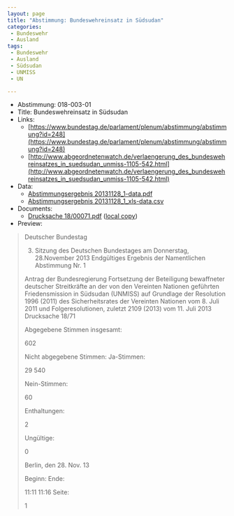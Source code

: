 ```yaml
---
layout: page
title: "Abstimmung: Bundeswehreinsatz in Südsudan"
categories:
 - Bundeswehr
 - Ausland
tags:
 - Bundeswehr
 - Ausland
 - Südsudan
 - UNMISS
 - UN

---
```

* Abstimmung: 018-003-01
* Title: Bundeswehreinsatz in Südsudan
* Links: 
    * [https://www.bundestag.de/parlament/plenum/abstimmung/abstimmung?id=248](https://www.bundestag.de/parlament/plenum/abstimmung/abstimmung?id=248)
    * [http://www.abgeordnetenwatch.de/verlaengerung_des_bundeswehreinsatzes_in_suedsudan_unmiss-1105-542.html](http://www.abgeordnetenwatch.de/verlaengerung_des_bundeswehreinsatzes_in_suedsudan_unmiss-1105-542.html)
* Data: 
    * [Abstimmungsergebnis 20131128_1-data.pdf](/res/abstimmungsliste/20131128_1-data.pdf)
    * [Abstimmungsergebnis 20131128_1_xls-data.csv](/res/abstimmungsliste/analyses/20131128_1_xls-data.csv)
* Documents: 
    * [Drucksache 18/00071.pdf](http://dip21.bundestag.de/dip21/btd/18/000/1800071.pdf) ([local copy](/res/abstimmungsdaten/018-003-01/1800071.pdf))
* Preview: 
> Deutscher Bundestag
> 
> 3. Sitzung des Deutschen Bundestages
> am Donnerstag, 28.November 2013
> Endgültiges Ergebnis der Namentlichen Abstimmung Nr. 1
> 
> Antrag der Bundesregierung
> Fortsetzung der Beteiligung bewaffneter deutscher Streitkräfte an der von den
> Vereinten Nationen geführten Friedensmission in Südsudan (UNMISS) auf
> Grundlage der Resolution 1996 (2011) des Sicherheitsrates der Vereinten Nationen
> vom 8. Juli 2011 und Folgeresolutionen, zuletzt 2109 (2013) vom 11. Juli 2013
> Drucksache 18/71
> 
> Abgegebene Stimmen insgesamt:
> 
> 602
> 
> Nicht abgegebene Stimmen:
> Ja-Stimmen:
> 
> 29
> 540
> 
> Nein-Stimmen:
> 
> 60
> 
> Enthaltungen:
> 
> 2
> 
> Ungültige:
> 
> 0
> 
> Berlin, den 28. Nov. 13
> 
> Beginn:
> Ende:
> 
> 11:11
> 11:16
> Seite:
> 
> 1
> 
> 
